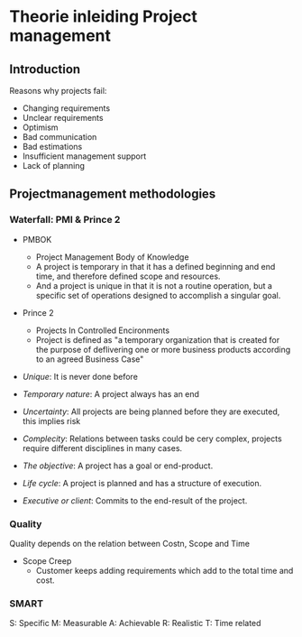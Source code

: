 # Theorie inleiding Project management

## Introduction

Reasons why projects fail:

- Changing requirements
- Unclear requirements
- Optimism
- Bad communication
- Bad estimations
- Insufficient management support
- Lack of planning

## Projectmanagement methodologies

### Waterfall: PMI & Prince 2

- PMBOK
    - Project Management Body of Knowledge
    - A project is temporary in that it has a defined beginning and end time, and therefore defined scope and resources.
    - And a project is unique in that it is not a routine operation, but a specific set of operations designed to accomplish a singular goal.

- Prince 2
    - Projects In Controlled Encironments
    - Project is defined as "a temporary organization that is created for the purpose of deflivering one or more business products according to an agreed Business Case"

- *Unique*: It is never done before
- *Temporary nature*: A project always has an end
- *Uncertainty*: All projects are being planned before they are executed, this implies risk
- *Complecity*: Relations between tasks could be cery complex, projects require different disciplines in many cases.
- *The objective*: A project has a goal or end-product.
- *Life cycle*: A project is planned and has a structure of execution.
- *Executive or client*: Commits to the end-result of the project.

### Quality

Quality depends on the relation between Costn, Scope and Time

- Scope Creep
    - Customer keeps adding requirements which add to the total time and cost.

### SMART

S: Specific
M: Measurable
A: Achievable
R: Realistic
T: Time related
